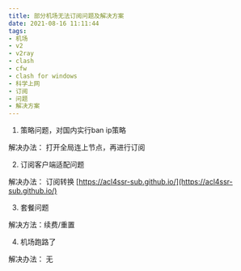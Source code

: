 ```yaml
---
title: 部分机场无法订阅问题及解决方案
date: 2021-08-16 11:11:44
tags:
- 机场
- v2
- v2ray
- clash
- cfw
- clash for windows
- 科学上网
- 订阅
- 问题
- 解决方案
---
```


1. 策略问题，对国内实行ban ip策略

解决办法： 打开全局连上节点，再进行订阅

2. 订阅客户端适配问题

解决办法： 订阅转换 [https://acl4ssr-sub.github.io/](https://acl4ssr-sub.github.io/)

3. 套餐问题

解决方法：续费/重置

4. 机场跑路了

解决办法： 无